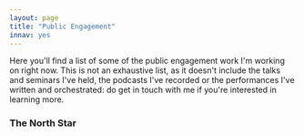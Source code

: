 ```yaml
---
layout: page
title: "Public Engagement"
innav: yes
---
```


Here you'll find a list of some of the public engagement work I'm working on right now. This is not an exhaustive list, as it doesn't include the talks and seminars I've held, the podcasts I've recorded or the performances I've written and orchestrated: do get in touch with me if you're interested in learning more. 

### The North Star

